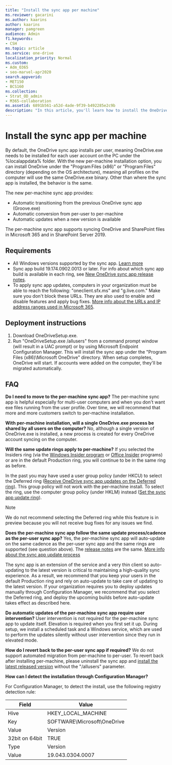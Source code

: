 ```yaml
---
title: "Install the sync app per machine"
ms.reviewer: gacarini
ms.author: kaarins
author: kaarins
manager: pamgreen
audience: Admin
f1.keywords:
- CSH
ms.topic: article
ms.service: one-drive
localization_priority: Normal
ms.custom: 
- Adm_O365
- seo-marvel-apr2020
search.appverid:
- MET150
- BCS160
ms.collection: 
- Strat_OD_admin
- M365-collaboration
ms.assetid: 6891b561-a52d-4ade-9f39-b492285e2c9b
description: "In this article, you'll learn how to install the OneDrive sync app for every user account on a Windows PC."
---
```


# Install the sync app per machine

By default, the OneDrive sync app installs per user, meaning OneDrive.exe needs to be installed for each user account on the PC under the %localappdata% folder. With the new per-machine installation option, you can install OneDrive under the "Program Files (x86)"  or "Program Files" directory (depending on the OS architecture), meaning all profiles on the computer will use the same OneDrive.exe binary. Other than where the sync app is installed, the behavior is the same.  

The new per-machine sync app provides:

- Automatic transitioning from the previous OneDrive sync app (Groove.exe)
- Automatic conversion from per-user to per-machine
- Automatic updates when a new version is available

The per-machine sync app supports syncing OneDrive and SharePoint files in Microsoft 365 and in SharePoint Server 2019. 

## Requirements

- All Windows versions supported by the sync app. [Learn more](https://support.office.com/article/cc0cb2b8-f446-445c-9b52-d3c2627d681e)
- Sync app build 19.174.0902.0013 or later. For info about which sync app build is available in each ring, see [New OneDrive sync app release notes](https://support.office.com/article/845dcf18-f921-435e-bf28-4e24b95e5fc0).
- To apply sync app updates, computers in your organization must be able to reach the following: "oneclient.sfx.ms" and "g.live.com." Make sure you don't block these URLs. They are also used to enable and disable features and apply bug fixes. [More info about the URLs and IP address ranges used in Microsoft 365](/office365/enterprise/urls-and-ip-address-ranges).

  
## Deployment instructions

1. Download OneDriveSetup.exe.
2. Run "OneDriveSetup.exe /allusers" from a command prompt window (will result in a UAC prompt) or by using Microsoft Endpoint Configuration Manager. This will install the sync app under the "Program Files (x86)\Microsoft OneDrive" directory. 
When setup completes, OneDrive will start. If accounts were added on the computer, they'll be migrated automatically.  
  
## FAQ

**Do I need to move to the per-machine sync app?** 
The per-machine sync app is helpful especially for multi-user computers and when you don't want exe files running from the user profile. Over time, we will recommend that more and more customers switch to per-machine installation. 
 
**With per-machine installation, will a single OneDrive.exe process be shared by all users on the computer?** 
No, although a single version of OneDrive.exe is installed, a new process is created for every OneDrive account syncing on the computer. 
 
**Will the same update rings apply to per-machine?** 
If you selected the Insiders ring (via the [Windows Insider program](https://insider.windows.com/) or [Office Insider](https://products.office.com/office-insider) programs) or are in the default Production ring, you will continue to be in the same ring as before. 
 
In the past you may have used a user group policy (under HKCU) to select the Deferred ring ([Receive OneDrive sync app updates on the Deferred ring](https://docs.microsoft.com/OneDrive/use-group-policy#EnableEnterpriseUpdate)). This group policy will not work with the per-machine install. To select the ring, use the computer group policy (under HKLM) instead ([Set the sync app update ring](use-group-policy.md#set-the-sync-app-update-ring)).

> [!NOTE]
> We do not recommend selecting the Deferred ring while this feature is in preview because you will not receive bug fixes for any issues we find.  
 
**Does the per-machine sync app follow the same update process/cadence as the per-user sync app?** 
Yes, the per-machine sync app will auto-update on the same cadence as the per-user sync app and the same rings are supported (see question above). The [release notes](https://support.office.com/article/845dcf18-f921-435e-bf28-4e24b95e5fc0) are the same. [More info about the sync app update process](sync-client-update-process.md)
 
The sync app is an extension of the service and a very thin client so auto-updating to the latest version is critical to maintaining a high-quality sync experience. As a result, we recommend that you keep your users in the default Production ring and rely on auto-update to take care of updating to the latest version. If your organization requires you to deploy updates manually through Configuration Manager, we recommend that you select the Deferred ring, and deploy the upcoming builds before auto-update takes effect as described here. 

**Do automatic updates of the per-machine sync app require user intervention?**
User intervention is not required for the per-machine sync app to update itself. Elevation is required when you first set it up. During setup, we install a scheduled task and a Windows service, which are used to perform the updates silently without user intervention since they run in elevated mode.

**How do I revert back to the per-user sync app if required?** 
We do not support automated migration from per-machine to per-user. To revert back after installing per-machine, please uninstall the sync app and [install the latest released version](https://go.microsoft.com/fwlink/?linkid=844652) without the "/allusers" parameter.

**How can I detect the installation through Configuration Manager?** 

For Configuration Manager, to detect the install, use the following registry detection rule:

|Field|Value|
|---|---|
|Hive|   HKEY_LOCAL_MACHINE|
|Key|    SOFTWARE\Microsoft\OneDrive|
|Value|  Version|
|32bit on 64bit| TRUE|
|Type|   Version|
|Value|  19.043.0304.0007|
